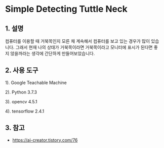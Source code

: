 # Simple Detecting Tuttle Neck

## **1. 설명**
컴퓨터를 이용할 때 거북목인지 모른 채 계속해서 컴퓨터를 보고 있는 경우가 많이 있습니다. 그래서 현재 나의 상태가 거북목이라면 거북목이라고 모니터에 표시가 된다면 좋지 않을까라는 생각에
간단하게 만들어보았습니다.

## **2. 사용 도구**
1). Google Teachable Machine

2). Python 3.7.3

3). opencv 4.5.1

4). tensorflow 2.4.1

## **3. 참고**
+ https://ai-creator.tistory.com/76

